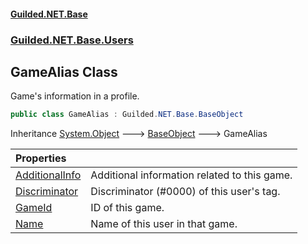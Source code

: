 #### [Guilded.NET.Base](Guilded_NET_Base.md 'Guilded.NET.Base')
### [Guilded.NET.Base.Users](Guilded_NET_Base.md#Guilded_NET_Base_Users 'Guilded.NET.Base.Users')
## GameAlias Class
Game's information in a profile.  
```csharp
public class GameAlias : Guilded.NET.Base.BaseObject
```

Inheritance [System.Object](https://docs.microsoft.com/en-us/dotnet/api/System.Object 'System.Object') &#129106; [BaseObject](BaseObject.md 'Guilded.NET.Base.BaseObject') &#129106; GameAlias  

| Properties | |
| :--- | :--- |
| [AdditionalInfo](GameAlias_AdditionalInfo.md 'Guilded.NET.Base.Users.GameAlias.AdditionalInfo') | Additional information related to this game.<br/> |
| [Discriminator](GameAlias_Discriminator.md 'Guilded.NET.Base.Users.GameAlias.Discriminator') | Discriminator (#0000) of this user's tag.<br/> |
| [GameId](GameAlias_GameId.md 'Guilded.NET.Base.Users.GameAlias.GameId') | ID of this game.<br/> |
| [Name](GameAlias_Name.md 'Guilded.NET.Base.Users.GameAlias.Name') | Name of this user in that game.<br/> |

